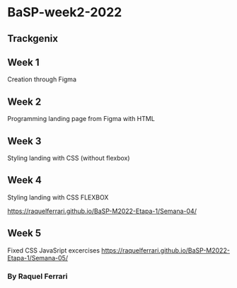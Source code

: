 # BaSP-week2-2022
## Trackgenix 

## Week 1
Creation through Figma


## Week 2
Programming landing page from Figma with HTML

## Week 3
Styling landing with CSS (without flexbox)

## Week 4
Styling landing with CSS FLEXBOX 

https://raquelferrari.github.io/BaSP-M2022-Etapa-1/Semana-04/

## Week 5
Fixed CSS 
JavaSript excercises 
https://raquelferrari.github.io/BaSP-M2022-Etapa-1/Semana-05/

### By Raquel Ferrari